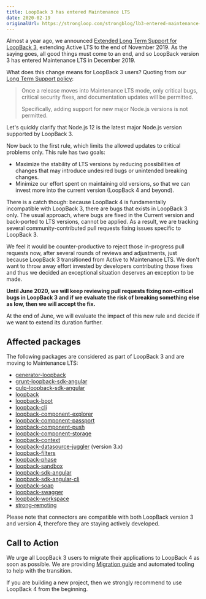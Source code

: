 ```yaml
---
title: LoopBack 3 has entered Maintenance LTS
date: 2020-02-19
originalUrl: https://strongloop.com/strongblog/lb3-entered-maintenance-mode/
---
```


Almost a year ago, we announced
[Extended Long Term Support for LoopBack 3](https://strongloop.com/strongblog/lb3-extended-lts/),
extending Active LTS to the end of November 2019. As the saying goes, all good
things must come to an end, and so LoopBack version 3 has entered Maintenance
LTS in December 2019.

<!--more-->

What does this change means for LoopBack 3 users? Quoting from our
[Long Term Support policy](https://loopback.io/doc/en/contrib/Long-term-support.html):

> Once a release moves into Maintenance LTS mode, only critical bugs, critical
> security fixes, and documentation updates will be permitted.
>
> Specifically, adding support for new major Node.js versions is not permitted.

Let's quickly clarify that Node.js 12 is the latest major Node.js version
supported by LoopBack 3.

Now back to the first rule, which limits the allowed updates to critical
problems only. This rule has two goals:

- Maximize the stability of LTS versions by reducing possibilities of changes
  that may introduce undesired bugs or unintended breaking changes.
- Minimize our effort spent on maintaining old versions, so that we can invest
  more into the current version (LoopBack 4 and beyond).

There is a catch though: because LoopBack 4 is fundamentally incompatible with
LoopBack 3, there are bugs that exists in LoopBack 3 only. The usual approach,
where bugs are fixed in the Current version and back-ported to LTS versions,
cannot be applied. As a result, we are tracking several community-contributed
pull requests fixing issues specific to LoopBack 3.

We feel it would be counter-productive to reject those in-progress pull requests
now, after several rounds of reviews and adjustments, just because LoopBack 3
transitioned from Active to Maintenance LTS. We don't want to throw away effort
invested by developers contributing those fixes and thus we decided an
exceptional situation deserves an exception to be made.

**Until June 2020, we will keep reviewing pull requests fixing non-critical bugs
in LoopBack 3 and if we evaluate the risk of breaking something else as low,
then we will accept the fix.**

At the end of June, we will evaluate the impact of this new rule and decide if
we want to extend its duration further.

## Affected packages

The following packages are considered as part of LoopBack 3 and are moving to
Maintenance LTS:

- [generator-loopback](https://www.npmjs.com/package/generator-loopback)
- [grunt-loopback-sdk-angular](https://www.npmjs.com/package/grunt-loopback-sdk-angular)
- [gulp-loopback-sdk-angular](https://www.npmjs.com/package/gulp-loopback-sdk-angular)
- [loopback](https://www.npmjs.com/package/loopback)
- [loopback-boot](https://www.npmjs.com/package/loopback-boot)
- [loopback-cli](https://www.npmjs.com/package/loopback-cli)
- [loopback-component-explorer](https://www.npmjs.com/package/loopback-component-explorer)
- [loopback-component-passport](https://www.npmjs.com/package/loopback-component-passport)
- [loopback-component-push](https://www.npmjs.com/package/loopback-component-push)
- [loopback-component-storage](https://www.npmjs.com/package/loopback-component-storage)
- [loopback-context](https://www.npmjs.com/package/loopback-context)
- [loopback-datasource-juggler](https://www.npmjs.com/package/loopback-datasource-juggler)
  (version 3.x)
- [loopback-filters](https://www.npmjs.com/package/loopback-filters)
- [loopback-phase](https://www.npmjs.com/package/loopback-phase)
- [loopback-sandbox](https://www.npmjs.com/package/loopback-sandbox)
- [loopback-sdk-angular](https://www.npmjs.com/package/loopback-sdk-angular)
- [loopback-sdk-angular-cli](https://www.npmjs.com/package/loopback-sdk-angular-cli)
- [loopback-soap](https://www.npmjs.com/package/loopback-soap)
- [loopback-swagger](https://www.npmjs.com/package/loopback-swagger)
- [loopback-workspace](https://www.npmjs.com/package/loopback-workspace)
- [strong-remoting](https://www.npmjs.com/package/strong-remoting)

Please note that connectors are compatible with both LoopBack version 3 and
version 4, therefore they are staying actively developed.

## Call to Action

We urge all LoopBack 3 users to migrate their applications to LoopBack 4 as soon
as possible. We are providing
[Migration guide](https://loopback.io/doc/en/lb4/migration-overview.html) and
automated tooling to help with the transition.

If you are building a new project, then we strongly recommend to use LoopBack 4
from the beginning.
